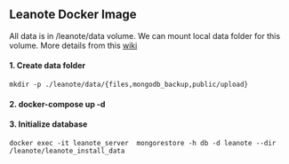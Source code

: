 ## Leanote Docker Image
All data is in /leanote/data volume. We can mount local data folder for this volume.
More details from this [wiki](https://github.com/leanote/leanote/wiki)

#### 1. Create data folder

```
mkdir -p ./leanote/data/{files,mongodb_backup,public/upload}
```

#### 2. docker-compose up -d

#### 3. Initialize database

```
docker exec -it leanote_server  mongorestore -h db -d leanote --dir /leanote/leanote_install_data
```

